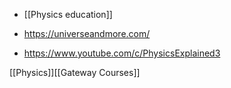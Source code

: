   - [[Physics education]]

  - https://universeandmore.com/

  - https://www.youtube.com/c/PhysicsExplained3

[[Physics]][[Gateway Courses]]